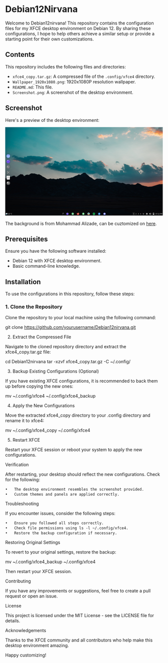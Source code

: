 # Debian12Nirvana
Welcome to Debian12nirvana! This repository contains the configuration files for my XFCE desktop environment on Debian 12. By sharing these configurations, I hope to help others achieve a similar setup or provide a starting point for their own customizations.

## Contents

This repository includes the following files and directories:

- `xfce4_copy.tar.gz`: A compressed file of the `.config/xfce4` directory.
- `Wallpaper_1920x1080.png`: 1920x1080P resolution wallpaper.
- `README.md`: This file.
- `Screenshot.png`: A screenshot of the desktop environment.

## Screenshot

Here's a preview of the desktop environment:

![Screenshot](Screenshot.png)

The background is from Mohammad Alizade, can be cuztomized on [here](https://wallhaven.cc/w/vmkl78).

## Prerequisites

Ensure you have the following software installed:
- Debian 12 with XFCE desktop environment.
- Basic command-line knowledge.

## Installation

To use the configurations in this repository, follow these steps:

### 1. Clone the Repository

Clone the repository to your local machine using the following command:

git clone https://github.com/yourusername/Debian12nirvana.git

2. Extract the Compressed File

Navigate to the cloned repository directory and extract the xfce4_copy.tar.gz file:

cd Debian12nirvana
tar -xzvf xfce4_copy.tar.gz -C ~/.config/

3. Backup Existing Configurations (Optional)

If you have existing XFCE configurations, it is recommended to back them up before copying the new ones:

mv ~/.config/xfce4 ~/.config/xfce4_backup

4. Apply the New Configurations

Move the extracted xfce4_copy directory to your .config directory and rename it to xfce4:

mv ~/.config/xfce4_copy ~/.config/xfce4

5. Restart XFCE

Restart your XFCE session or reboot your system to apply the new configurations.

Verification

After restarting, your desktop should reflect the new configurations. Check for the following:

	•	The desktop environment resembles the screenshot provided.
	•	Custom themes and panels are applied correctly.

Troubleshooting

If you encounter issues, consider the following steps:

	•	Ensure you followed all steps correctly.
	•	Check file permissions using ls -l ~/.config/xfce4.
	•	Restore the backup configuration if necessary.

Restoring Original Settings

To revert to your original settings, restore the backup:

mv ~/.config/xfce4_backup ~/.config/xfce4

Then restart your XFCE session.

Contributing

If you have any improvements or suggestions, feel free to create a pull request or open an issue.

License

This project is licensed under the MIT License - see the LICENSE file for details.

Acknowledgements

Thanks to the XFCE community and all contributors who help make this desktop environment amazing.

Happy customizing!